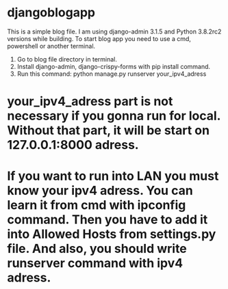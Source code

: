 # djangoblogapp
This is a simple blog file. I am using django-admin 3.1.5 and Python 3.8.2rc2 versions while building.
To start blog app you need to use a cmd, powershell or another terminal.
1. Go to blog file directory in terminal.
2. Install django-admin, django-crispy-forms with pip install command.
3. Run this command: python manage.py runserver your_ipv4_adress
# your_ipv4_adress part is not necessary if you gonna run for local. Without that part, it will be start on 127.0.0.1:8000 adress.
# If you want to run into LAN you must know your ipv4 adress. You can learn it from cmd with ipconfig command. Then you have to add it into Allowed Hosts from settings.py file. And also, you should write runserver command with ipv4 adress.
